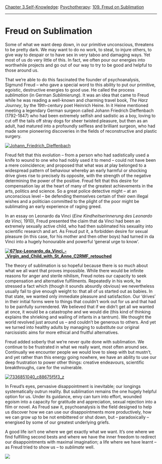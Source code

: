 [Chapter 3.Self-Knowledge](https://www.theschooloflife.com/thebookoflife/category/self-knowledge/): [Psychotherapy](https://www.theschooloflife.com/thebookoflife/category/leisure/psychotherapy/): [109. Freud on Sublimation](https://www.theschooloflife.com/thebookoflife/freud-on-sublimation/)

* * *

# Freud on Sublimation

Some of what we want deep down, in our primitive unconscious, threatens to be pretty dark. We may want to do no work, to steal, to injure others, to give way to despair or to have sex in very taboo and damaging ways. Yet most of us do very little of this. In fact, we often pour our energies into worthwhile projects and go out of our way to try to be good and helpful to those around us.

That we’re able to do this fascinated the founder of psychoanalysis, Sigmund Freud – who gave a special word to this ability to put our primitive, egoistic, destructive energies to good use. He called the process _sublimation_ (in German _Sublimierung_). It was an idea that came to Freud while he was reading a well-known and charming travel book,&nbsp;_The Harz Journey_, by the 19th-century poet Heinrich Heine. In it Heine mentioned meeting a legendary German surgeon called Johann Friedrich Dieffenbach (1792-1847) who had been extremely selfish and sadistic as a boy, loving to cut off the tails off stray dogs for sheer twisted pleasure, but then as an adult, had matured into a profoundly selfless and brilliant surgeon, who had made some pioneering discoveries in the fields of reconstructive and plastic surgery.

[![Johann_Friedrich_Dieffenbach](https://www.theschooloflife.com/thebookoflife/wp-content/uploads/2016/01/Johann_Friedrich_Dieffenbach.jpg)](http://www.thebookoflife.org/wp-content/uploads/2016/01/Johann_Friedrich_Dieffenbach.jpg)

Freud felt that this evolution – from a person who had sadistically used a knife to wound to one who had nobly used it to mend – could not have been a mere coincidence; and proposed that what was at play belonged to a widespread pattern of behaviour whereby an early harmful or shocking drive gives rise to precisely its opposite, with the strength of the negative determining the power of the positive. Freud felt that this desire for compensation lay at the heart of many of the greatest achievements in the arts, politics and science. So a great police detective might – at an unconscious level – be defending themselves certain of their own illegal wishes and a politician committed to the plight of the poor might be sublimating an early experience of raging greed.

In an essay on Leonardo da Vinci (_Eine Kindheitserinnerung des Leonardo da Vinci,_ 1910), Freud presented the claim that da Vinci had been an extremely sexually active child, who had then sublimated his sexuality into scientific research and art. As Freud put it, a forbidden desire for sexual pleasure (in this case, for his mother and then other boys) had turned in da Vinci into a hugely honourable and powerful ‘general urge to know’.

**[![671px-Leonardo_da_Vinci_-_Virgin_and_Child_with_St_Anne_C2RMF_retouched](https://www.theschooloflife.com/thebookoflife/wp-content/uploads/2016/01/671px-Leonardo_da_Vinci_-_Virgin_and_Child_with_St_Anne_C2RMF_retouched.jpg)](http://www.thebookoflife.org/wp-content/uploads/2016/01/671px-Leonardo_da_Vinci_-_Virgin_and_Child_with_St_Anne_C2RMF_retouched.jpg)**

The theory of sublimation is so hopeful because there is so much about what we all want that proves impossible. While there would be infinite reasons for anger and sterile nihilism, Freud notes our capacity to seek compensation and alternative fulfilments. Repeatedly in his work, he stressed a fact which (though it sounds absurdly obvious) we nevertheless usually fail to give enough weight to: that all of us started out as babies. In that state, we wanted only immediate pleasure and satisfaction. Our ‘drives’ in their initial forms were to things that couldn’t work out for us and that had to be painfully surrendered. We believed that if we didn’t get all we wanted at once, it would be a catastrophe and we would die (this kind of thinking explains the shrieking and wailing of infants in a tantrum). We thought the world revolved just around us – and couldn’t be generous to others. And yet we turned into healthy adults by managing to substitute our original narcissistic aims for more ethical and fruitful alternatives.

Freud added soberly that we’re never quite done with sublimation. We continue to be frustrated in what we really want, most often around sex. Continually we encounter people we would love to sleep with but mustn’t, and yet rather than this energy going nowhere, we have an ability to use our deep frustration to power other things: creative endeavours, scientific breakthroughs, care for the vulnerable.

[![7336851040_c88675f5f3_z](https://www.theschooloflife.com/thebookoflife/wp-content/uploads/2016/01/7336851040_c88675f5f3_z.jpg)](http://www.thebookoflife.org/wp-content/uploads/2016/01/7336851040_c88675f5f3_z.jpg)

In Freud’s eyes, pervasive disappointment is inevitable; our longings systematically outrun reality. But sublimation remains the one hugely helpful option for us. Under its guidance, envy can turn into effort, wounded egoism into a capacity for gratitude and appreciation, sexual rejection into a film or novel. As Freud saw it, psychoanalysis is the field designed to help us discover how we can use our disappointments more productively, how we can grow up to be not embittered or shut down, but – paradoxically – energised by some of our greatest underlying griefs.

A good life isn’t one where we get exactly what we want. It’s one where we find fulfilling second bests and where we have the inner freedom to redirect our disappointments with maximal imagination; a life where we have learnt – as Freud tried to show us – to _sublimate_ well.

[![](https://img.youtube.com/vi/K96AeGqKVbs/0.jpg)](https://www.youtube.com/embed/K96AeGqKVbs '')
